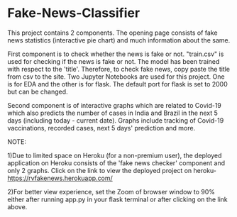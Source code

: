 # Fake-News-Classifier

This project contains 2 components. The opening page consists of fake news statistics (interactive pie chart) and much information about the same. 

First component is to check whether the news is fake or not. "train.csv" is used for checking if the news is fake or not. The model has been trained with respect to the 'title'. Therefore, to check fake news, copy paste the title from csv to the site. Two Jupyter Notebooks are used for this project. One is for EDA and the other is for flask. The default port for flask is set to 2000 but can be changed. 

Second component is of interactive graphs which are related to Covid-19 which also predicts the number of cases in India and Brazil in the next 5 days (including today - current date). Graphs include tracking of Covid-19 vaccinations, recorded cases, next 5 days' prediction and more. 

NOTE:

1)Due to limited space on Heroku (for a non-premium user), the deployed application on Heroku consists of the 'fake news checker' component and only 2 graphs. Click on the link to view the deployed project on heroku- https://rvfakenews.herokuapp.com/

2)For better view experience, set the Zoom of browser window to 90% either after running app.py in your flask terminal or after clicking on the link above.
